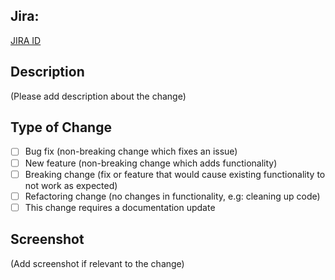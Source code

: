 ## Jira:

[JIRA ID](https://jira.deliveryhero.com/browse/JIRA_ID)

## Description

(Please add description about the change)

## Type of Change

- [ ] Bug fix (non-breaking change which fixes an issue)
- [ ] New feature (non-breaking change which adds functionality)
- [ ] Breaking change (fix or feature that would cause existing functionality to not work as expected)
- [ ] Refactoring change (no changes in functionality, e.g: cleaning up code)
- [ ] This change requires a documentation update

## Screenshot

(Add screenshot if relevant to the change)

